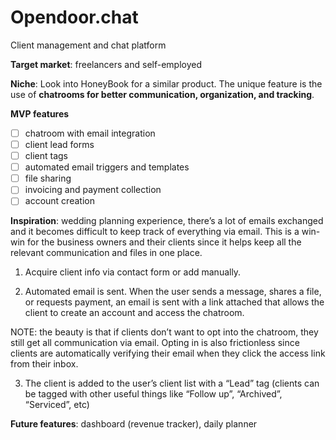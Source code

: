 # Opendoor.chat
Client management and chat platform

**Target market**: freelancers and self-employed 

**Niche**: Look into HoneyBook for a similar product. The unique feature is the use of **chatrooms for better communication, organization, and tracking**.

**MVP features**
- [ ] chatroom with email integration
- [ ] client lead forms
- [ ] client tags
- [ ] automated email triggers and templates
- [ ] file sharing
- [ ] invoicing and payment collection
- [ ] account creation

**Inspiration**: wedding planning experience, there’s a lot of emails exchanged and it becomes difficult to keep track of everything via email. This is a win-win for the business owners and their clients since it helps keep all the relevant communication and files in one place.

1. Acquire client info via contact form or add manually.

2. Automated email is sent. When the user sends a message, shares a file, or requests payment, an email is sent with a link attached that allows the client to create an account and access the chatroom.

NOTE: the beauty is that if clients don’t want to opt into the chatroom, they still get all communication via email. Opting in is also frictionless since clients are automatically verifying their email when they click the access link from their inbox.

3. The client is added to the user’s client list with a “Lead” tag (clients can be tagged with other useful things like “Follow up”, “Archived”, “Serviced”, etc)

**Future features**: dashboard (revenue tracker), daily planner
